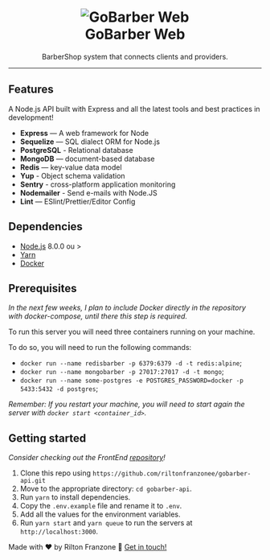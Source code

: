 
<h1 align="center">
    <img alt="GoBarber Web" src="https://res.cloudinary.com/lukemorales/image/upload/v1564533051/readme_logos/gobarber_hg5ddx.png" />
    <br>
    GoBarber Web
</h1>
<p align="center">BarberShop system that connects clients and providers.</p>


<hr />

## Features

A Node.js API built with Express and all the latest tools and best practices in development!

- **Express** — A web framework for Node
- **Sequelize** — SQL dialect ORM for Node.js
- **PostgreSQL** - Relational database
- **MongoDB** — document-based database
- **Redis** — key-value data model
- **Yup** - Object schema validation
- **Sentry** - cross-platform application monitoring
- **Nodemailer** - Send e-mails with Node.JS
- **Lint** — ESlint/Prettier/Editor Config

## Dependencies

- [Node.js](https://nodejs.org/en/) 8.0.0 ou >
- [Yarn](https://yarnpkg.com/pt-BR/docs/install)
- [Docker](https://www.docker.com/)

## Prerequisites

_In the next few weeks, I plan to include Docker directly in the repository with docker-compose, until there this step is required._

To run this server you will need three containers running on your machine.

To do so, you will need to run the following commands:

- `docker run --name redisbarber -p 6379:6379 -d -t redis:alpine`;
- `docker run --name mongobarber -p 27017:27017 -d -t mongo`;
- `docker run --name some-postgres -e POSTGRES_PASSWORD=docker -p 5433:5432 -d postgres`;

_Remember: If you restart your machine, you will need to start again the server with `docker start <container_id>`._

## Getting started

_Consider checking out the FrontEnd [repository](https://github.com/riltonfranzonee/gobarber-web)!_

1. Clone this repo using `https://github.com/riltonfranzonee/gobarber-api.git`
2. Move to the appropriate directory: `cd gobarber-api`.<br />
3. Run `yarn` to install dependencies.<br />
4. Copy the `.env.example` file and rename it to `.env`.<br/>
5. Add all the values for the environment variables.<br/>
6. Run `yarn start` and `yarn queue` to run the servers at `http://localhost:3000`.

Made with ♥ by Rilton Franzone :wave: [Get in touch!](https://www.linkedin.com/in/rilton-franzone-b975a7198/)




